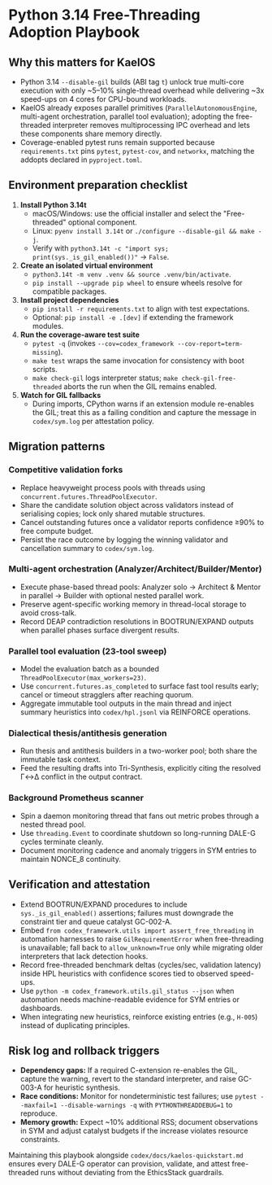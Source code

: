 # Python 3.14 Free-Threading Adoption Playbook

## Why this matters for KaelOS
- Python 3.14 `--disable-gil` builds (ABI tag `t`) unlock true multi-core execution with only ~5–10% single-thread overhead while delivering ~3x speed-ups on 4 cores for CPU-bound workloads.
- KaelOS already exposes parallel primitives (`ParallelAutonomousEngine`, multi-agent orchestration, parallel tool evaluation); adopting the free-threaded interpreter removes multiprocessing IPC overhead and lets these components share memory directly.
- Coverage-enabled pytest runs remain supported because `requirements.txt` pins `pytest`, `pytest-cov`, and `networkx`, matching the addopts declared in `pyproject.toml`.

## Environment preparation checklist
1. **Install Python 3.14t**
   - macOS/Windows: use the official installer and select the "Free-threaded" optional component.
   - Linux: `pyenv install 3.14t` or `./configure --disable-gil && make -j`.
   - Verify with `python3.14t -c "import sys; print(sys._is_gil_enabled())"` → `False`.
2. **Create an isolated virtual environment**
   - `python3.14t -m venv .venv && source .venv/bin/activate`.
   - `pip install --upgrade pip wheel` to ensure wheels resolve for compatible packages.
3. **Install project dependencies**
   - `pip install -r requirements.txt` to align with test expectations.
   - Optional: `pip install -e .[dev]` if extending the framework modules.
4. **Run the coverage-aware test suite**
   - `pytest -q` (invokes `--cov=codex_framework --cov-report=term-missing`).
   - `make test` wraps the same invocation for consistency with boot scripts.
   - `make check-gil` logs interpreter status; `make check-gil-free-threaded` aborts the run when the GIL remains enabled.
5. **Watch for GIL fallbacks**
   - During imports, CPython warns if an extension module re-enables the GIL; treat this as a failing condition and capture the message in `codex/sym.log` per attestation policy.

## Migration patterns
### Competitive validation forks
- Replace heavyweight process pools with threads using `concurrent.futures.ThreadPoolExecutor`.
- Share the candidate solution object across validators instead of serialising copies; lock only shared mutable structures.
- Cancel outstanding futures once a validator reports confidence ≥90% to free compute budget.
- Persist the race outcome by logging the winning validator and cancellation summary to `codex/sym.log`.

### Multi-agent orchestration (Analyzer/Architect/Builder/Mentor)
- Execute phase-based thread pools: Analyzer solo → Architect & Mentor in parallel → Builder with optional nested parallel work.
- Preserve agent-specific working memory in thread-local storage to avoid cross-talk.
- Record DEAP contradiction resolutions in BOOTRUN/EXPAND outputs when parallel phases surface divergent results.

### Parallel tool evaluation (23-tool sweep)
- Model the evaluation batch as a bounded `ThreadPoolExecutor(max_workers=23)`.
- Use `concurrent.futures.as_completed` to surface fast tool results early; cancel or timeout stragglers after reaching quorum.
- Aggregate immutable tool outputs in the main thread and inject summary heuristics into `codex/hpl.jsonl` via REINFORCE operations.

### Dialectical thesis/antithesis generation
- Run thesis and antithesis builders in a two-worker pool; both share the immutable task context.
- Feed the resulting drafts into Tri-Synthesis, explicitly citing the resolved Γ↔Δ conflict in the output contract.

### Background Prometheus scanner
- Spin a daemon monitoring thread that fans out metric probes through a nested thread pool.
- Use `threading.Event` to coordinate shutdown so long-running DALE-G cycles terminate cleanly.
- Document monitoring cadence and anomaly triggers in SYM entries to maintain NONCE_8 continuity.

## Verification and attestation
- Extend BOOTRUN/EXPAND procedures to include `sys._is_gil_enabled()` assertions; failures must downgrade the constraint tier and queue catalyst GC-002-A.
- Embed `from codex_framework.utils import assert_free_threading` in automation harnesses to raise `GilRequirementError` when free-threading is unavailable; fall back to `allow_unknown=True` only while migrating older interpreters that lack detection hooks.
- Record free-threaded benchmark deltas (cycles/sec, validation latency) inside HPL heuristics with confidence scores tied to observed speed-ups.
- Use `python -m codex_framework.utils.gil_status --json` when automation needs machine-readable evidence for SYM entries or dashboards.
- When integrating new heuristics, reinforce existing entries (e.g., `H-005`) instead of duplicating principles.

## Risk log and rollback triggers
- **Dependency gaps:** If a required C-extension re-enables the GIL, capture the warning, revert to the standard interpreter, and raise GC-003-A for heuristic synthesis.
- **Race conditions:** Monitor for nondeterministic test failures; use `pytest --maxfail=1 --disable-warnings -q` with `PYTHONTHREADDEBUG=1` to reproduce.
- **Memory growth:** Expect ~10% additional RSS; document observations in SYM and adjust catalyst budgets if the increase violates resource constraints.

Maintaining this playbook alongside `codex/docs/kaelos-quickstart.md` ensures every DALE-G operator can provision, validate, and attest free-threaded runs without deviating from the EthicsStack guardrails.
